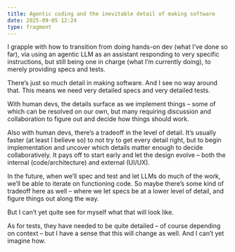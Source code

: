 ```yaml
---
title: Agentic coding and the inevitable detail of making software
date: 2025-09-05 12:24
type: fragment
---
```

I grapple with how to transition from doing hands-on dev (what I’ve done so far), via using an agentic LLM as an assistant responding to very specific instructions, but still being one in charge (what I’m currently doing), to merely providing specs and tests.

There’s just so much detail in making software. And I see no way around that. This means we need very detailed specs and very detailed tests.

With human devs, the details surface as we implement things – some of which can be resolved on our own, but many requiring discussion and collaboration to figure out and decide how things should work.

Also with human devs, there’s a tradeoff in the level of detail. It’s usually faster (at least I believe so) to not try to get every detail right, but to begin implementation and uncover which details matter enough to decide collaboratively. It pays off to start early and let the design evolve – both the internal (code/architecture) and external (UI/UX).

In the future, when we’ll spec and test and let LLMs do much of the work, we’ll be able to iterate on functioning code. So maybe there’s some kind of tradeoff here as well – where we let specs be at a lower level of detail, and figure things out along the way.

But I can’t yet quite see for myself what that will look like.

As for tests, they have needed to be quite detailed – of course depending on context – but I have a sense that this will change as well. And I can’t yet imagine how.
